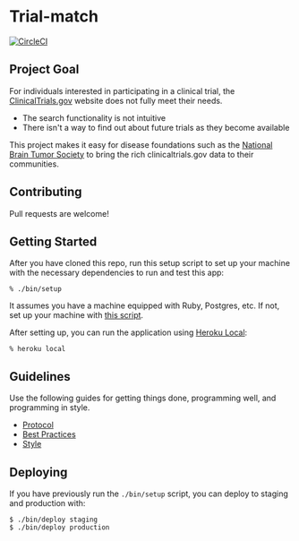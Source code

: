 # Trial-match

[![CircleCI](https://circleci.com/gh/mwenger1/trial-match/tree/master.svg?style=svg)](https://circleci.com/gh/mwenger1/trial-match/tree/master)


## Project Goal

For individuals interested in participating in a
clinical trial, the [ClinicalTrials.gov](http://clinicaltrials.gov/) website
does not fully meet their needs.

* The search functionality is not intuitive
* There isn't a way to find out about future trials as they become available

This project makes it easy for disease foundations
such as the [National Brain Tumor Society](http://braintumor.org/) to bring the
rich clinicaltrials.gov data to their communities.

## Contributing

Pull requests are welcome!

## Getting Started

After you have cloned this repo, run this setup script to set up your machine
with the necessary dependencies to run and test this app:

    % ./bin/setup

It assumes you have a machine equipped with Ruby, Postgres, etc. If not, set up
your machine with [this script].

[this script]: https://github.com/thoughtbot/laptop

After setting up, you can run the application using [Heroku Local]:

    % heroku local

[Heroku Local]: https://devcenter.heroku.com/articles/heroku-local

## Guidelines

Use the following guides for getting things done, programming well, and
programming in style.

* [Protocol](http://github.com/thoughtbot/guides/blob/master/protocol)
* [Best Practices](http://github.com/thoughtbot/guides/blob/master/best-practices)
* [Style](http://github.com/thoughtbot/guides/blob/master/style)

## Deploying

If you have previously run the `./bin/setup` script,
you can deploy to staging and production with:

    $ ./bin/deploy staging
    $ ./bin/deploy production

